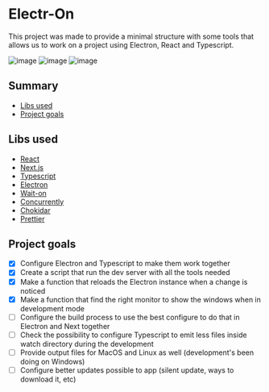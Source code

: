 # Electr-On

This project was made to provide a minimal structure with some tools that allows us to work on a project using Electron, React and Typescript.

![image](https://img.shields.io/tokei/lines/github/richardqcarvalho/electr-on)
![image](https://img.shields.io/badge/status-under%20development-yellow)
![image](https://img.shields.io/github/last-commit/richardqcarvalho/electr-on)

## Summary

- [Libs used](#libs-used)
- [Project goals](#project-goals)

## Libs used

- [React](https://react.dev/)
- [Next.js](https://nextjs.org/)
- [Typescript](https://www.typescriptlang.org/)
- [Electron](https://www.electronjs.org/)
- [Wait-on](https://github.com/jeffbski/wait-on)
- [Concurrently](https://github.com/open-cli-tools/concurrently)
- [Chokidar](https://github.com/paulmillr/chokidar)
- [Prettier](https://prettier.io/)

## Project goals

- [x] Configure Electron and Typescript to make them work together
- [x] Create a script that run the dev server with all the tools needed
- [x] Make a function that reloads the Electron instance when a change is noticed
- [x] Make a function that find the right monitor to show the windows when in development mode
- [ ] Configure the build process to use the best configure to do that in Electron and Next together
- [ ] Check the possibility to configure Typescript to emit less files inside watch directory during the development
- [ ] Provide output files for MacOS and Linux as well (development's been doing on Windows)
- [ ] Configure better updates possible to app (silent update, ways to download it, etc)
